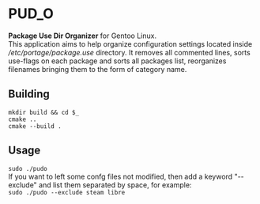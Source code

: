 # PUD_O
**Package Use Dir Organizer** for Gentoo Linux.
<br>
This application aims to help organize configuration settings located inside */etc/portage/package.use* directory. It removes all commented lines, sorts use-flags on each package and sorts all packages list, reorganizes filenames bringing them to the form of category name.

## Building
`mkdir build && cd $_`
<br>
`cmake ..`
<br>
`cmake --build .`
<br>

## Usage
`sudo ./pudo`
<br>
If you want to left some confg files not modified, then add a keyword "--exclude" and list them separated by space, for example:
<br>
`sudo ./pudo --exclude steam libre`